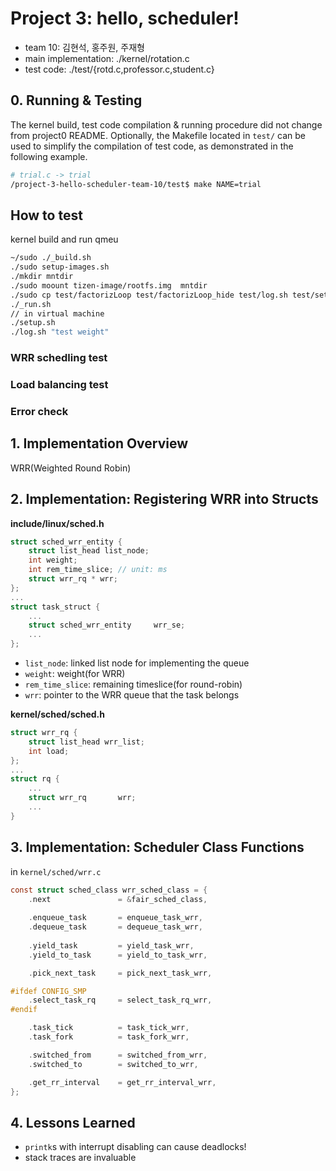 # Project 3: hello, scheduler!
* team 10: 김현석, 홍주원, 주재형
* main implementation: ./kernel/rotation.c
* test code: ./test/{rotd.c,professor.c,student.c}

## 0. Running & Testing
The kernel build, test code compilation & running procedure did not change from project0 README. Optionally, the Makefile located in `test/` can be used to simplify the compilation of test code, as demonstrated in the following example.

```bash
# trial.c -> trial
/project-3-hello-scheduler-team-10/test$ make NAME=trial
```

## How to test 
kernel build and run qmeu
```bash
~/sudo ./_build.sh
./sudo setup-images.sh
./mkdir mntdir
./sudo moount tizen-image/rootfs.img  mntdir
./sudo cp test/factorizLoop test/factorizLoop_hide test/log.sh test/setup.sh mntdir/root
./_run.sh
// in virtual machine
./setup.sh
./log.sh "test weight"
```
### WRR schedling test
### Load balancing test
### Error check

## 1. Implementation Overview
WRR(Weighted Round Robin)

## 2. Implementation: Registering WRR into Structs
**include/linux/sched.h**
```C
struct sched_wrr_entity {
	struct list_head list_node;
	int weight;
	int rem_time_slice; // unit: ms
	struct wrr_rq * wrr;
};
...
struct task_struct {
    ...
    struct sched_wrr_entity 	wrr_se;
    ...
};
```
* `list_node`: linked list node for implementing the queue
* `weight`: weight(for WRR)
* `rem_time_slice`: remaining timeslice(for round-robin)
* `wrr`: pointer to the WRR queue that the task belongs

**kernel/sched/sched.h**
```C
struct wrr_rq {
	struct list_head wrr_list;
	int load;
};
...
struct rq {
    ...
    struct wrr_rq		wrr;
    ...
}
```

## 3. Implementation: Scheduler Class Functions

in `kernel/sched/wrr.c`
```C
const struct sched_class wrr_sched_class = {
	.next			    = &fair_sched_class, 
	
    .enqueue_task		= enqueue_task_wrr,
	.dequeue_task		= dequeue_task_wrr, 
	
    .yield_task		    = yield_task_wrr, 
	.yield_to_task		= yield_to_task_wrr, 

	.pick_next_task		= pick_next_task_wrr,

#ifdef CONFIG_SMP
	.select_task_rq		= select_task_rq_wrr, 
#endif

	.task_tick		    = task_tick_wrr, 
	.task_fork		    = task_fork_wrr,

	.switched_from		= switched_from_wrr, 
	.switched_to		= switched_to_wrr, 

	.get_rr_interval	= get_rr_interval_wrr,
};
```

## 4. Lessons Learned
* `printk`s with interrupt disabling can cause deadlocks!
* stack traces are invaluable 
